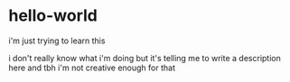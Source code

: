 # hello-world
i'm just trying to learn this

i don't really know what i'm doing but it's telling me to write a description here and tbh i'm not creative enough for that
